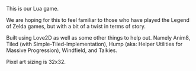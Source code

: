This is our Lua game.

We are hoping for this to feel familiar to those who have played the Legend of Zelda games, but with a bit of a twist in terms of story.

Built using Love2D as well as some other things to help out. Namely Anim8, Tiled (with Simple-Tiled-Implementation), Hump (aka: Helper Utilities for Massive Progression), Windfield, and Talkies.

Pixel art sizing is 32x32.
